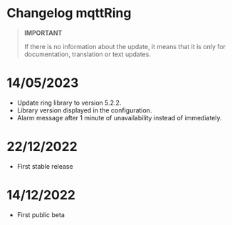 # Changelog mqttRing

>**IMPORTANT**
>
>If there is no information about the update, it means that it is only for documentation, translation or text updates.

# 14/05/2023

- Update ring library to version 5.2.2.
- Library version displayed in the configuration.
- Alarm message after 1 minute of unavailability instead of immediately.

# 22/12/2022

- First stable release

# 14/12/2022

- First public beta
